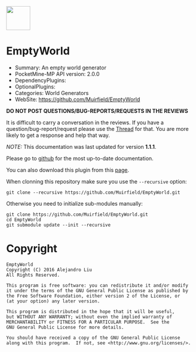 <!-- template: startup.md -->


<!-- end-include -->
<img id="emptyworld-icon.png" src="https://raw.githubusercontent.com/Muirfield/EmptyWorld/master/media/emptyworld-icon.png" style="width:64px;height:64px" width="64" height="64"/>
<!-- meta: Categories = World Generators -->
<!-- php: $v_forum_thread = "http://forums.pocketmine.net/plugins/emptyworld.1248/"; -->
<!-- php: $copyright="2016"; -->
<!-- php: $v_skip_lite_explanation = 1; -->
<!-- template: header.md -->

# EmptyWorld

- Summary: An empty world generator
- PocketMine-MP API version: 2.0.0
- DependencyPlugins: 
- OptionalPlugins: 
- Categories: World Generators 
- WebSite: https://github.com/Muirfield/EmptyWorld


<!-- end-include -->

<!-- template: prologue.md -->
**DO NOT POST QUESTIONS/BUG-REPORTS/REQUESTS IN THE REVIEWS**

It is difficult to carry a conversation in the reviews.  If you
have a question/bug-report/request please use the
[Thread](http://forums.pocketmine.net/plugins/emptyworld.1248/) for
that.  You are more likely to get a response and help that way.

_NOTE:_ This documentation was last updated for version **1.1.1**.

Please go to
[github](https://github.com/Muirfield/EmptyWorld)
for the most up-to-date documentation.

You can also download this plugin from this [page](https://github.com/Muirfield/EmptyWorld/releases).

When clonning this repository make sure you use the `--recursive` option:

    git clone --recursive https://github.com/Muirfield/EmptyWorld.git
    
Otherwise you need to initialize sub-modules manually:

    git clone https://github.com/Muirfield/EmptyWorld.git
    cd EmptyWorld
    git submodule update --init --recursive





<!-- template: license/gpl2.md -->
# Copyright

    EmptyWorld
    Copyright (C) 2016 Alejandro Liu
    All Rights Reserved.

    This program is free software: you can redistribute it and/or modify
    it under the terms of the GNU General Public License as published by
    the Free Software Foundation, either version 2 of the License, or
    (at your option) any later version.

    This program is distributed in the hope that it will be useful,
    but WITHOUT ANY WARRANTY; without even the implied warranty of
    MERCHANTABILITY or FITNESS FOR A PARTICULAR PURPOSE.  See the
    GNU General Public License for more details.

    You should have received a copy of the GNU General Public License
    along with this program.  If not, see <http://www.gnu.org/licenses/>.


<!-- end-include -->

